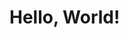 <!DOCTYPE html>
  <html>
  <head>
  <meta charset="utf8">
    <title>Coby Project</title>
  </head>
  <body>
    <h1> Hello, World!</h1>
    
   </body>
   </html>
